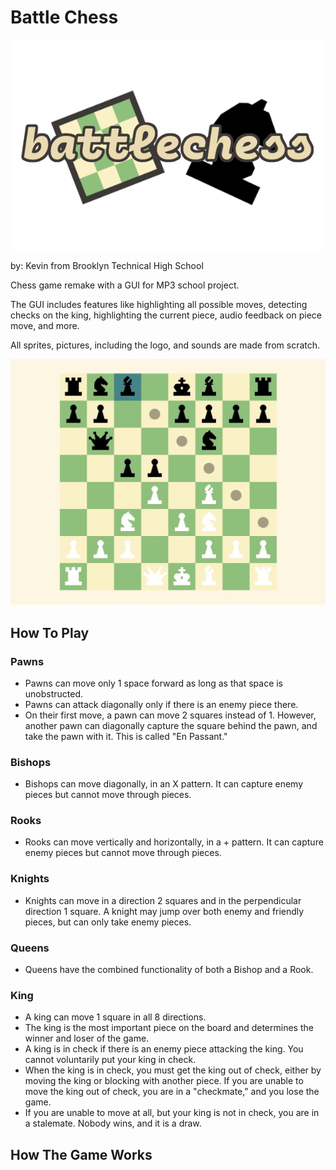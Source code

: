# Battle Chess

<img src = "https://raw.githubusercontent.com/kevinMEH/battlechess/main/assets/Battle%20Chess%20Logo.png" alt = "Battle Chess Logo">

by: Kevin from Brooklyn Technical High School

Chess game remake with a GUI for MP3 school project.

The GUI includes features like highlighting all possible moves, detecting checks on the king, highlighting the current piece, audio feedback on piece move, and more.

All sprites, pictures, including the logo, and sounds are made from scratch.

![battlechess Preview](./assets/battlechessPreview.jpg)

## How To Play

### Pawns

- Pawns can move only 1 space forward as long as that space is unobstructed.
- Pawns can attack diagonally only if there is an enemy piece there.
- On their first move, a pawn can move 2 squares instead of 1. However, another pawn can diagonally capture the square behind the pawn, and take the pawn with it. This is called "En Passant."
  
### Bishops

- Bishops can move diagonally, in an X pattern. It can capture enemy pieces but cannot move through pieces.

### Rooks

- Rooks can move vertically and horizontally, in a + pattern. It can capture enemy pieces but cannot move through pieces.
  
### Knights

- Knights can move in a direction 2 squares and in the perpendicular direction 1 square. A knight may jump over both enemy and friendly pieces, but can only take enemy pieces.
  
### Queens

- Queens have the combined functionality of both a Bishop and a Rook.

### King

- A king can move 1 square in all 8 directions. 
- The king is the most important piece on the board and determines the winner and loser of the game.
- A king is in check if there is an enemy piece attacking the king. You cannot voluntarily put your king in check.
- When the king is in check, you must get the king out of check, either by moving the king or blocking with another piece. If you are unable to move the king out of check, you are in a "checkmate," and you lose the game.
- If you are unable to move at all, but your king is not in check, you are in a stalemate. Nobody wins, and it is a draw.
  
## How The Game Works
  